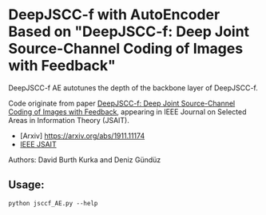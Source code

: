 # DeepJSCC-f with AutoEncoder Based on "DeepJSCC-f: Deep Joint Source-Channel Coding of Images with Feedback"

DeepJSCC-f AE autotunes the depth of the backbone layer of DeepJSCC-f.

Code originate from paper [DeepJSCC-f: Deep Joint Source-Channel Coding of Images with Feedback](https://arxiv.org/abs/1911.11174), appearing in IEEE Journal on Selected Areas in Information Theory (JSAIT).


- [Arxiv] https://arxiv.org/abs/1911.11174
- [IEEE JSAIT](https://ieeexplore.ieee.org/document/9066966)


Authors: David Burth Kurka and Deniz Gündüz

## Usage:


```
python jsccf_AE.py --help
```


